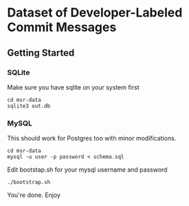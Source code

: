 # Dataset of Developer-Labeled Commit Messages
## Getting Started
### SQLite
Make sure you have sqlite on your system first

    cd msr-data
    sqlite3 out.db

### MySQL
This should work for Postgres too with minor modifications.

    cd msr-data
    mysql -u user -p password < schema.sql

Edit bootstap.sh for your mysql username and password

    ./bootstrap.sh

You're done. Enjoy
